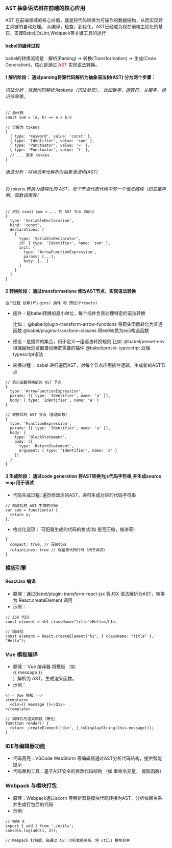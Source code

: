 ### AST 抽象语法树在前端的核心应用
   AST 在前端领域的核心价值，就是将代码转换为可操作的数据结构，从而实现跨工具链的自动处理。
   从编译，检查，到优化，AST已经成为现在前端工程化的基石，支撑Babel,EsLint,Webpack等关键工具的运行


#### babel的编译过程
  babel的转换流程是：解析(Parsing) -> 转换(Transformation) -> 生成(Code Generation)，核心是通过 <span style="color: red;">AST</span> 实现语法转换。

  #### 1 解析阶段： 通过parsing将源代码解析为抽象语法树(AST) 分为两个步骤：
  ###### 词法分析：将源代码解析为tokens（词法单元）， 比如数字、运算符、关键字、标识符等等。

  ```
  // 源代码
  const sum = (a, b) => a + b;V

  // 分解为 tokens
  [
    { type: 'Keyword', value: 'const' },
    { type: 'Identifier', value: 'sum' },
    { type: 'Punctuator', value: '=' },
    { type: 'Punctuator', value: '(' },
    // ... 更多 tokens
  ]
  ```
    
  ######   语法分析：将词法单元解析为抽象语法树(AST)   
  ######        将 tokens 转换为结构化的 AST，每个节点代表代码中的一个语法结构（如变量声明、函数调用等） 
 

  ```
  // 对应 const sum = ... 的 AST 节点（简化）
  {
    type: 'VariableDeclaration',
    kind: 'const',
    declarations: [
      {
        type: 'VariableDeclarator',
        id: { type: 'Identifier', name: 'sum' },
        init: {
          type: 'ArrowFunctionExpression',
          params: [...],
          body: [...]
        }
      }
    ]
  }
  ```

      

  #### 2 转换阶段： 通过transformations 修改AST节点，实现语法转换
    这个过程 依赖(Plugins) 插件 和 预设(Presets)

  - 插件 - 是babel转换的最小单位，每个插件负责处理特定的语法转换

    比如： 
        @babel/plugin-transform-arrow-functions 将箭头函数转化为普通函数
        @babel/plugins-transform-classes 将es6转换为es5构造函数
        
  - 预设 - 是插件的集合，用于定义一组语法转换规则
    比如:
        @babel/preset-env  根据目标浏览器自动确定需要的插件
        @babel/preset-typescript  处理typescript语法

  
  - 转换过程： babel 递归遍历AST，对每个节点应用插件逻辑，生成新的AST节点
  ```
  // 箭头函数转换前的 AST 节点
  {
    type: 'ArrowFunctionExpression',
    params: [{ type: 'Identifier', name: 'a' }],
    body: { type: 'Identifier', name: 'a' }
  }

  // 转换后的 AST 节点（普通函数）
  {
    type: 'FunctionExpression',
    params: [{ type: 'Identifier', name: 'a' }],
    body: {
      type: 'BlockStatement',
      body: [{
        type: 'ReturnStatement',
        argument: { type: 'Identifier', name: 'a' }
      }]
    }
  }
  ```
  
  #### 3 生成阶段： 通过code generation 将AST转换为js代码字符串,并生成source map 用于调试
  - 代码生成过程: 遍历修改后的AST，递归生成对应的代码字符串
  ```
  // 修改后的 AST 生成的代码
  var sum = function(a) {
    return a;
  };
  ```
  - 格式化选项： 可配置生成的代码的格式(如 是否压缩，缩进等)
  ```
  {
    compact: true, // 压缩代码
    retainLines: true // 保留原代码行号（用于调试）
  }
  ```

### 模板引擎
  #### ReactJsx 编译
  - 原理：通过Babel/plugin-transform-react-jsx 将JSX 语法解析为AST，转换为 React.createElement 调用
  - 示例：
  ```
  // JSX 代码
  const element = <h1 className="title">Hello</h1>;

  // 编译后
  const element = React.createElement("h1", { className: "title" }, "Hello");
  ```

  ### Vue 模板编译
  - 原理： Vue 编译器 将模板 （如 <div>{{ message }}</div>）解析为 AST，生成渲染函数。
  - 示例：
  ```
  <!-- Vue 模板 -->
  <template>
    <div>{{ message }}</div>
  </template>

  // 编译后的渲染函数（简化）
  function render() {
    return _createElement('div', [_toDisplayString(this.message)]);
  }
  ```

### IDE与编辑器功能
  - 代码高亮：VSCode WebStorm 等编辑器通过AST分析代码结构，提供智能提示
  - 代码重构工具：基于AST安全的修改代码结构 （如  重命名变量， 提取函数）


### Webpack 与模块打包
  - 原理：Webpack通过acorn 等解析器将模块代码转换为AST，分析依赖关系并生成打包后的代码
  - 示例:
  ```
  // 模块 A
  import { add } from './utils';
  console.log(add(1, 2));

  // Webpack 打包后，会通过 AST 分析依赖关系，将 utils 模块合并
  ``` 
  